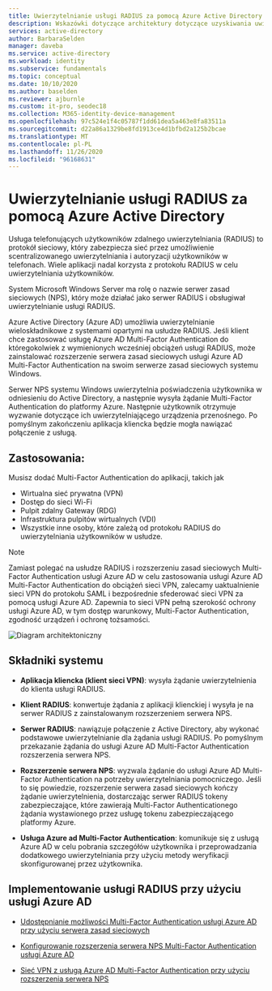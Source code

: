 ```yaml
---
title: Uwierzytelnianie usługi RADIUS za pomocą Azure Active Directory
description: Wskazówki dotyczące architektury dotyczące uzyskiwania uwierzytelniania usługi RADIUS za pomocą Azure Active Directory.
services: active-directory
author: BarbaraSelden
manager: daveba
ms.service: active-directory
ms.workload: identity
ms.subservice: fundamentals
ms.topic: conceptual
ms.date: 10/10/2020
ms.author: baselden
ms.reviewer: ajburnle
ms.custom: it-pro, seodec18
ms.collection: M365-identity-device-management
ms.openlocfilehash: 97c524e1f4c05787f1dd61dea5a463e8fa83511a
ms.sourcegitcommit: d22a86a1329be8fd1913ce4d1bfbd2a125b2bcae
ms.translationtype: MT
ms.contentlocale: pl-PL
ms.lasthandoff: 11/26/2020
ms.locfileid: "96168631"
---
```

# <a name="radius-authentication-with-azure-active-directory"></a>Uwierzytelnianie usługi RADIUS za pomocą Azure Active Directory

Usługa telefonujących użytkowników zdalnego uwierzytelniania (RADIUS) to protokół sieciowy, który zabezpiecza sieć przez umożliwienie scentralizowanego uwierzytelniania i autoryzacji użytkowników w telefonach. Wiele aplikacji nadal korzysta z protokołu RADIUS w celu uwierzytelniania użytkowników.

System Microsoft Windows Server ma rolę o nazwie serwer zasad sieciowych (NPS), który może działać jako serwer RADIUS i obsługiwał uwierzytelnianie usługi RADIUS.

Azure Active Directory (Azure AD) umożliwia uwierzytelnianie wieloskładnikowe z systemami opartymi na usłudze RADIUS. Jeśli klient chce zastosować usługę Azure AD Multi-Factor Authentication do któregokolwiek z wymienionych wcześniej obciążeń usługi RADIUS, może zainstalować rozszerzenie serwera zasad sieciowych usługi Azure AD Multi-Factor Authentication na swoim serwerze zasad sieciowych systemu Windows. 

Serwer NPS systemu Windows uwierzytelnia poświadczenia użytkownika w odniesieniu do Active Directory, a następnie wysyła żądanie Multi-Factor Authentication do platformy Azure. Następnie użytkownik otrzymuje wyzwanie dotyczące ich uwierzytelniającego urządzenia przenośnego. Po pomyślnym zakończeniu aplikacja kliencka będzie mogła nawiązać połączenie z usługą. 

## <a name="use-when"></a>Zastosowania: 

Musisz dodać Multi-Factor Authentication do aplikacji, takich jak
* Wirtualna sieć prywatna (VPN)
* Dostęp do sieci Wi-Fi
* Pulpit zdalny Gateway (RDG)
* Infrastruktura pulpitów wirtualnych (VDI)
* Wszystkie inne osoby, które zależą od protokołu RADIUS do uwierzytelniania użytkowników w usłudze. 

> [!NOTE]
> Zamiast polegać na usłudze RADIUS i rozszerzeniu zasad sieciowych Multi-Factor Authentication usługi Azure AD w celu zastosowania usługi Azure AD Multi-Factor Authentication do obciążeń sieci VPN, zalecamy uaktualnienie sieci VPN do protokołu SAML i bezpośrednie sfederować sieci VPN za pomocą usługi Azure AD. Zapewnia to sieci VPN pełną szerokość ochrony usługi Azure AD, w tym dostęp warunkowy, Multi-Factor Authentication, zgodność urządzeń i ochronę tożsamości.

![Diagram architektoniczny](./media/authentication-patterns/radius-auth.png)


## <a name="components-of-the-system"></a>Składniki systemu 

* **Aplikacja kliencka (klient sieci VPN)**: wysyła żądanie uwierzytelnienia do klienta usługi RADIUS.

* **Klient RADIUS**: konwertuje żądania z aplikacji klienckiej i wysyła je na serwer RADIUS z zainstalowanym rozszerzeniem serwera NPS.

* **Serwer RADIUS**: nawiązuje połączenie z Active Directory, aby wykonać podstawowe uwierzytelnianie dla żądania usługi RADIUS. Po pomyślnym przekazanie żądania do usługi Azure AD Multi-Factor Authentication rozszerzenia serwera NPS.

* **Rozszerzenie serwera NPS**: wyzwala żądanie do usługi Azure AD Multi-Factor Authentication na potrzeby uwierzytelniania pomocniczego. Jeśli to się powiedzie, rozszerzenie serwera zasad sieciowych kończy żądanie uwierzytelnienia, dostarczając serwer RADIUS tokeny zabezpieczające, które zawierają Multi-Factor Authenticationego żądania wystawionego przez usługę tokenu zabezpieczającego platformy Azure.

* **Usługa Azure ad Multi-Factor Authentication**: komunikuje się z usługą Azure AD w celu pobrania szczegółów użytkownika i przeprowadzania dodatkowego uwierzytelniania przy użyciu metody weryfikacji skonfigurowanej przez użytkownika.

## <a name="implement-radius-with-azure-ad"></a>Implementowanie usługi RADIUS przy użyciu usługi Azure AD 

* [Udostępnianie możliwości Multi-Factor Authentication usługi Azure AD przy użyciu serwera zasad sieciowych](../authentication/howto-mfa-nps-extension.md) 

* [Konfigurowanie rozszerzenia serwera NPS Multi-Factor Authentication usługi Azure AD](../authentication/howto-mfa-nps-extension-advanced.md) 

* [Sieć VPN z usługą Azure AD Multi-Factor Authentication przy użyciu rozszerzenia serwera NPS](../authentication/howto-mfa-nps-extension-vpn.md) 

  
‎ 

